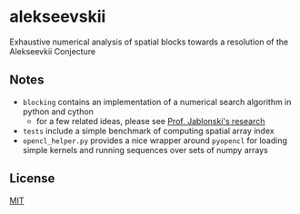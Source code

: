 # alekseevskii
Exhaustive numerical analysis of spatial blocks towards a resolution of the Alekseevkii Conjecture

## Notes
- `blocking` contains an implementation of a numerical search algorithm in python and cython
  - for a few related ideas, please see [Prof. Jablonski's research](http://www2.math.ou.edu/~mjablonski/math/#research)
- `tests` include a simple benchmark of computing spatial array index
- `opencl_helper.py` provides a nice wrapper around `pyopencl` for loading simple kernels and running sequences over sets of numpy arrays

## License
[MIT](https://lucasschuermann.com/license.txt)
